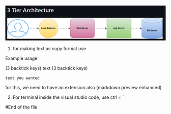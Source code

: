 ![alt text](3tier.png)

1. for making text as copy format use 

Example usage:

(3 backtick keys)
text
(3 backtick keys)

```
text you wanted
```

for this, we need to have an extension also (markdown preview enhanced)

2. For terminal inside the visual studio code, use ctrl + `

#End of the file 

